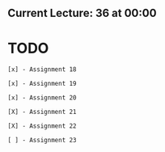## Current Lecture: 36 at 00:00

# TODO

    [x] - Assignment 18

    [x] - Assignment 19

    [x] - Assignment 20

    [X] - Assignment 21

    [X] - Assignment 22

    [ ] - Assignment 23